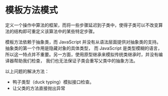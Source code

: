 # 模板方法模式

定义一个操作中算法的框架，而将一些步骤延迟到子类中，使得子类可以不改变算法的结构即可重定义该算法中的某些特定步骤。 

模板方法依赖于抽象类，而 JavaScript 并没有从语法层面提供对抽象类的支持。抽象类的第一个作用是隐藏对象的具体类型，
而 JavaScript 是类型模糊的语言，所以这一特点并不重要。另一方面，使用原型继承来模拟传统类继承时，并没有编译器帮助我们检查，
我们也无法保证子类会重写父类中的抽象方法。

以上问题的解决方法：
- 鸭子类型（duck typing）模拟接口检查。
- 让父类的方法直接抛出异常
